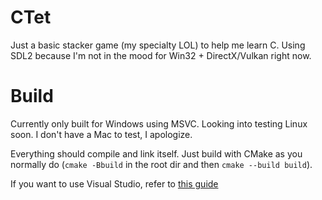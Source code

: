 # CTet

Just a basic stacker game (my specialty LOL) to help me learn C.
Using SDL2 because I'm not in the mood for Win32 + DirectX/Vulkan right now.

# Build
Currently only built for Windows using MSVC.
Looking into testing Linux soon.
I don't have a Mac to test, I apologize.

Everything should compile and link itself.
Just build with CMake as you normally do (`cmake -Bbuild` in the root dir and then `cmake --build build`).

If you want to use Visual Studio, refer to [this guide](https://learn.microsoft.com/en-us/cpp/build/cmake-projects-in-visual-studio)

